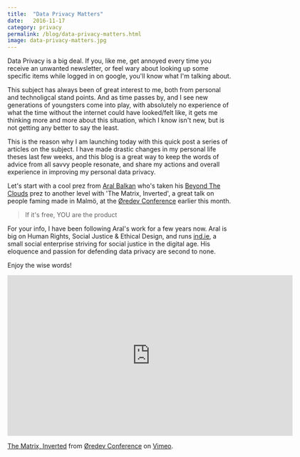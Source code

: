 ```yaml
---
title:  "Data Privacy Matters"
date:   2016-11-17
category: privacy
permalink: /blog/data-privacy-matters.html
image: data-privacy-matters.jpg
---
```

Data Privacy is a big deal. If you, like me, get annoyed every time you receive an unwanted newsletter, or feel wary about looking up some specific items while logged in on google, you'll know what I'm talking about.

This subject has always been of great interest to me, both from personal and technoligcal stand points.
And as time passes by, and I see new generations of youngsters come into play, with absolutely no experience of what the time without the internet could have looked/felt like, it gets me thinking more and more about this situation, which I know isn't new, but is not getting any better to say the least.

This is the reason why I am launching today with this quick post a series of articles on the subject.
I have made drastic changes in my personal life theses last few weeks, and this blog is a great way to keep the words of advice from all savvy people resonate, and share my actions and overall experience in improving my personal data privacy.

Let's start with a cool prez from [Aral Balkan](https://ar.al/) who's taken his [Beyond The Clouds](https://ind.ie/beyond-the-clouds/) prez to another level with 'The Matrix, Inverted', a great talk on people faming made in Malmö, at the [Øredev Conference](http://oredev.org/) earlier this month.

> If it's free, YOU are the product

For your info, I have been following Aral's work for a few years now. Aral is big on Human Rights, Social Justice & Ethical Design, and runs [ind.ie](https://ind.ie/), a small social enterprise striving for social justice in the digital age.
His eloquence and passion for defending data privacy are second to none.

Enjoy the wise words!

<iframe src="https://player.vimeo.com/video/190855745" width="640" height="360" frameborder="0" webkitallowfullscreen mozallowfullscreen allowfullscreen></iframe>
<p><a href="https://vimeo.com/190855745">The Matrix, Inverted</a> from <a href="https://vimeo.com/user4280938">&Oslash;redev Conference</a> on <a href="https://vimeo.com">Vimeo</a>.</p>

